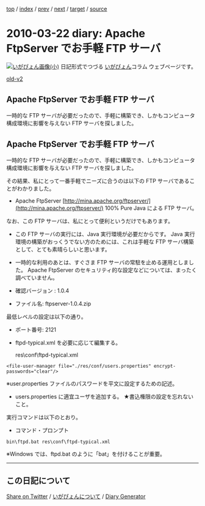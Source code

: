 [top](https://igapyon.github.io/diary/) 
 / [index](https://igapyon.github.io/diary/2010/index.html) 
 / [prev](https://igapyon.github.io/diary/2010/ig100311.html) 
 / [next](https://igapyon.github.io/diary/2010/ig100328.html) 
 / [target](https://igapyon.github.io/diary/2010/ig100322.html) 
 / [source](https://github.com/igapyon/diary/blob/gh-pages/2010/ig100322.html.src.md) 

2010-03-22 diary: Apache FtpServer でお手軽 FTP サーバ
=====================================================================================================
[![いがぴょん画像(小)](https://igapyon.github.io/diary/images/iga200306s.jpg "いがぴょん")](https://igapyon.github.io/diary/memo/memoigapyon.html) 日記形式でつづる [いがぴょん](https://igapyon.github.io/diary/memo/memoigapyon.html)コラム ウェブページです。

[old-v2](ig100322-orig.html)

## Apache FtpServer でお手軽 FTP サーバ

一時的な FTP サーバが必要だったので、手軽に構築でき、しかもコンピュータ構成環境に影響を与えない FTP サーバを探しました。


## Apache FtpServer でお手軽 FTP サーバ

一時的な FTP サーバが必要だったので、手軽に構築でき、しかもコンピュータ構成環境に影響を与えない FTP サーバを探しました。

その結果、私にとって一番手軽でニーズに合うのは以下の FTP サーバであることがわかりました。

* Apache FtpServer
  [http://mina.apache.org/ftpserver/](http://mina.apache.org/ftpserver/)
  100% Pure Java による FTP サーバ。

なお、この FTP サーバは、私にとって便利というだけでもあります。

* この FTP サーバの実行には、Java 実行環境が必要だからです。
  Java 実行環境の構築がおっくうでない方のためには、これは手軽な FTP サーバ構築として、とても素晴らしいと思います。
  
* 一時的な利用のあとは、すぐさま FTP サーバの常駐を止める運用としました。
  Apache FtpServer のセキュリティ的な設定などについては、まったく調べていません。

* 確認バージョン : 1.0.4
  
* ファイル名: ftpserver-1.0.4.zip

最低レベルの設定は以下の通り。

* ポート番号: 2121
  
* ftpd-typical.xml を必要に応じて編集する。
  
  res\conf\ftpd-typical.xml

  
        
```
<file-user-manager file="./res/conf/users.properties" encrypt-passwords="clear"/>
```

        

  ※user.properties ファイルのパスワードを平文に設定するための記述。
  
* users.properties に適宜ユーザを追加する。
  ★書込権限の設定を忘れないこと。
  

実行コマンドは以下のとおり。

* 
  コマンド・プロンプト

  
        
```
bin\ftpd.bat res\conf\ftpd-typical.xml
```

        

  ※Windows では、ftpd.bat のように「bat」を付けることが重要。

----------------------------------------------------------------------------------------------------

## この日記について

[Share on Twitter](https://twitter.com/intent/tweet?hashtags=igapyon%2Cdiary%2C%E3%81%84%E3%81%8C%E3%81%B4%E3%82%87%E3%82%93&text=Apache+FtpServer+%E3%81%A7%E3%81%8A%E6%89%8B%E8%BB%BD+FTP+%E3%82%B5%E3%83%BC%E3%83%90&url=https%3A%2F%2Figapyon.github.io%2Fdiary%2F2010%2Fig100322.html) / [いがぴょんについて](https://igapyon.github.io/diary/memo/memoigapyon.html) / [Diary Generator](https://github.com/igapyon/igapyonv3)
